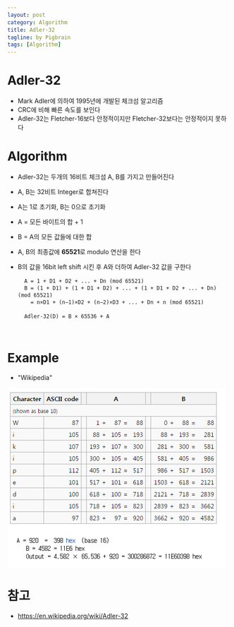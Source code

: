 ```yaml
---
layout: post
category: Algorithm
title: Adler-32
tagline: by Pigbrain
tags: [Algorithm]
---
```


<!--more-->

# Adler-32  
* Mark Adler에 의하여 1995년에 개발된 체크섬 알고리즘  
* CRC에 비해 빠른 속도를 보인다  
* Adler-32는 Fletcher-16보다 안정적이지만 Fletcher-32보다는 안정적이지 못하다  

# Algorithm  
* Adler-32는 두개의 16비트 체크섬 A, B를 가지고 만들어진다  
* A, B는 32비트 Integer로 합쳐진다  
* A는 1로 초기화, B는 0으로 초기화  
* A = 모든 바이트의 합 + 1     
* B = A의 모든 값들에 대한 합  
* A, B의 최종값에 **65521**로 modulo 연산을 한다  
* B의 값을 16bit left shift 시킨 후 A와 더하여 Adler-32 값을 구한다   
  
  
		A = 1 + D1 + D2 + ... + Dn (mod 65521)  
		B = (1 + D1) + (1 + D1 + D2) + ... + (1 + D1 + D2 + ... + Dn) (mod 65521)  
		  = n×D1 + (n−1)×D2 + (n−2)×D3 + ... + Dn + n (mod 65521)  
		  
     	Adler-32(D) = B × 65536 + A

<br>  

# Example  
* "Wikipedia"    
   
<img src="/assets/themes/Snail/img/Algorithm/Adler32/example.png" alt="">  
   
<br>  
  
# 참고
* https://en.wikipedia.org/wiki/Adler-32     